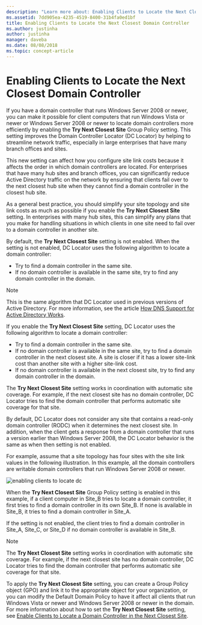 ```yaml
---
description: "Learn more about: Enabling Clients to Locate the Next Closest Domain Controller"
ms.assetid: 7dd905ea-4235-4519-8400-31b4fa0ed1bf
title: Enabling Clients to Locate the Next Closest Domain Controller
ms.author: justinha
author: justinha
manager: daveba
ms.date: 08/08/2018
ms.topic: concept-article
---
```


# Enabling Clients to Locate the Next Closest Domain Controller

If you have a domain controller that runs Windows Server 2008 or newer, you can make it possible for client computers that run Windows Vista or newer or Windows Server 2008 or newer to locate domain controllers more efficiently by enabling the **Try Next Closest Site** Group Policy setting. This setting improves the Domain Controller Locator (DC Locator) by helping to streamline network traffic, especially in large enterprises that have many branch offices and sites.

This new setting can affect how you configure site link costs because it affects the order in which domain controllers are located. For enterprises that have many hub sites and branch offices, you can significantly reduce Active Directory traffic on the network by ensuring that clients fail over to the next closest hub site when they cannot find a domain controller in the closest hub site.

As a general best practice, you should simplify your site topology and site link costs as much as possible if you enable the **Try Next Closest Site** setting. In enterprises with many hub sites, this can simplify any plans that you make for handling situations in which clients in one site need to fail over to a domain controller in another site.

By default, the **Try Next Closest Site** setting is not enabled. When the setting is not enabled, DC Locator uses the following algorithm to locate a domain controller:

- Try to find a domain controller in the same site.
- If no domain controller is available in the same site, try to find any domain controller in the domain.

> [!NOTE]
> This is the same algorithm that DC Locator used in previous versions of Active Directory. For more information, see the article [How DNS Support for Active Directory Works](/previous-versions/windows/it-pro/windows-server-2003/cc759550(v=ws.10)).

If you enable the **Try Next Closest Site** setting, DC Locator uses the following algorithm to locate a domain controller:

- Try to find a domain controller in the same site.
- If no domain controller is available in the same site, try to find a domain controller in the next closest site. A site is closer if it has a lower site-link cost than another site with a higher site-link cost.
- If no domain controller is available in the next closest site, try to find any domain controller in the domain.

The **Try Next Closest Site** setting works in coordination with automatic site coverage. For example, if the next closest site has no domain controller, DC Locator tries to find the domain controller that performs automatic site coverage for that site.

By default, DC Locator does not consider any site that contains a read-only domain controller (RODC) when it determines the next closest site. In addition, when the client gets a response from a domain controller that runs a version earlier than Windows Server 2008, the DC Locator behavior is the same as when then setting is not enabled.

For example, assume that a site topology has four sites with the site link values in the following illustration. In this example, all the domain controllers are writable domain controllers that run Windows Server 2008 or newer.

![enabling clients to locate dc](media/Enabling-Clients-to-Locate-the-Next-Closest-Domain-Controller/beff4087-fb2a-463b-96ac-d440a9e29b75.gif)

When the **Try Next Closest Site** Group Policy setting is enabled in this example, if a client computer in Site_B tries to locate a domain controller, it first tries to find a domain controller in its own Site_B. If none is available in Site_B, it tries to find a domain controller in Site_A.

If the setting is not enabled, the client tries to find a domain controller in Site_A, Site_C, or Site_D if no domain controller is available in Site_B.

> [!NOTE]
> The **Try Next Closest Site** setting works in coordination with automatic site coverage. For example, if the next closest site has no domain controller, DC Locator tries to find the domain controller that performs automatic site coverage for that site.

To apply the **Try Next Closest Site** setting, you can create a Group Policy object (GPO) and link it to the appropriate object for your organization, or you can modify the Default Domain Policy to have it affect all clients that run Windows Vista or newer and Windows Server 2008 or newer in the domain. For more information about how to set the **Try Next Closest Site** setting, see [Enable Clients to Locate a Domain Controller in the Next Closest Site](/previous-versions/windows/it-pro/windows-server-2008-r2-and-2008/cc772592(v=ws.10)).
